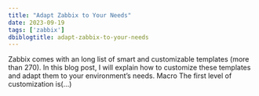 ```yaml
---
title: "Adapt Zabbix to Your Needs"
date: 2023-09-19
tags: ['zabbix']
dbiblogtitle: adapt-zabbix-to-your-needs
---
```

Zabbix comes with an long list of smart and customizable templates (more than 270). In this blog post, I will explain how to customize these templates and adapt them to your environment’s needs. Macro The first level of customization is(…)